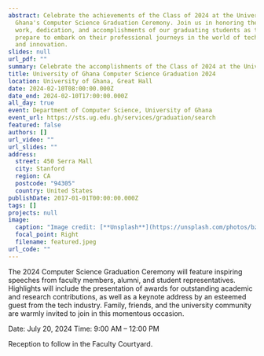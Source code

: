 ```yaml
---
abstract: Celebrate the achievements of the Class of 2024 at the University of
  Ghana's Computer Science Graduation Ceremony. Join us in honoring the hard
  work, dedication, and accomplishments of our graduating students as they
  prepare to embark on their professional journeys in the world of technology
  and innovation.
slides: null
url_pdf: ""
summary: Celebrate the accomplishments of the Class of 2024 at the University of Ghana’s Computer Science Graduation Ceremony. 
title: University of Ghana Computer Science Graduation 2024
location: University of Ghana, Great Hall
date: 2024-02-10T08:00:00.000Z
date_end: 2024-02-10T17:00:00.000Z
all_day: true
event: Department of Computer Science, University of Ghana
event_url: https://sts.ug.edu.gh/services/graduation/search
featured: false
authors: []
url_video: ""
url_slides: ""
address:
  street: 450 Serra Mall
  city: Stanford
  region: CA
  postcode: "94305"
  country: United States
publishDate: 2017-01-01T00:00:00.000Z
tags: []
projects: null
image:
  caption: "Image credit: [**Unsplash**](https://unsplash.com/photos/bzdhc5b3Bxs)"
  focal_point: Right
  filename: featured.jpeg
url_code: ""
---
```




The 2024 Computer Science Graduation Ceremony will feature inspiring speeches from faculty members, alumni, and student representatives. Highlights will include the presentation of awards for outstanding academic and research contributions, as well as a keynote address by an esteemed guest from the tech industry. Family, friends, and the university community are warmly invited to join in this momentous occasion.

Date: July 20, 2024
Time: 9:00 AM – 12:00 PM

Reception to follow in the Faculty Courtyard.
